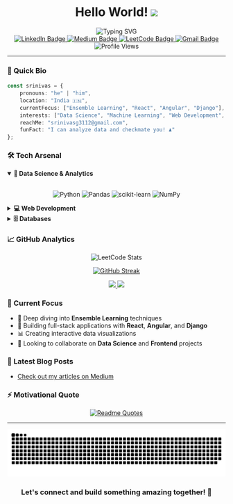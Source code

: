 <div align="center">
  
  # Hello World! <img src="https://media.giphy.com/media/hvRJCLFzcasrR4ia7z/giphy.gif" width="30px"/>
  
  <div id="header">
    <img src="https://readme-typing-svg.demolab.com?font=Fira+Code&pause=1000&color=6495ED&center=true&vCenter=true&random=false&width=500&lines=Data+Analyst+%F0%9F%93%8A;Full+Stack+Developer+%F0%9F%92%BB;Machine+Learning+Enthusiast+%F0%9F%A4%96;Chess+Player+%E2%99%9F%EF%B8%8F" alt="Typing SVG" />
  </div>

  <div id="badges">
    <a href="https://linkedin.com/in/srinivas-koruprolu">
      <img src="https://img.shields.io/badge/LinkedIn-blue?style=for-the-badge&logo=linkedin&logoColor=white" alt="LinkedIn Badge"/>
    </a>
    <a href="https://medium.com/@srinivaskoruprolu5">
      <img src="https://img.shields.io/badge/Medium-black?style=for-the-badge&logo=medium&logoColor=white" alt="Medium Badge"/>
    </a>
    <a href="https://www.leetcode.com/srinivasg3112">
      <img src="https://img.shields.io/badge/LeetCode-FFA116?style=for-the-badge&logo=leetcode&logoColor=black" alt="LeetCode Badge"/>
    </a>
    <a href="mailto:srinivasg3112@gmail.com">
      <img src="https://img.shields.io/badge/Gmail-D14836?style=for-the-badge&logo=gmail&logoColor=white" alt="Gmail Badge"/>
    </a>
  </div>
  
  <img src="https://komarev.com/ghpvc/?username=srinivaskoruprolu007&style=flat-square&color=blue" alt="Profile Views"/>
</div>

---

### 🚀 Quick Bio

```typescript
const srinivas = {
    pronouns: "he" | "him",
    location: "India 🇮🇳",
    currentFocus: ["Ensemble Learning", "React", "Angular", "Django"],
    interests: ["Data Science", "Machine Learning", "Web Development", "Chess"],
    reachMe: "srinivasg3112@gmail.com",
    funFact: "I can analyze data and checkmate you! ♟️"
};
```

### 🛠️ Tech Arsenal

<details open>
<summary><b>🧮 Data Science & Analytics</b></summary>
<br>
<div align="center">
  
![Python](https://img.shields.io/badge/python-3670A0?style=for-the-badge&logo=python&logoColor=ffdd54)
![Pandas](https://img.shields.io/badge/pandas-%23150458.svg?style=for-the-badge&logo=pandas&logoColor=white)
![scikit-learn](https://img.shields.io/badge/scikit--learn-%23F7931E.svg?style=for-the-badge&logo=scikit-learn&logoColor=white)
![NumPy](https://img.shields.io/badge/numpy-%23013243.svg?style=for-the-badge&logo=numpy&logoColor=white)

</div>
</details>

<details>
<summary><b>💻 Web Development</b></summary>
<br>
<div align="center">

![React](https://img.shields.io/badge/react-%2320232a.svg?style=for-the-badge&logo=react&logoColor=%2361DAFB)
![Angular](https://img.shields.io/badge/angular-%23DD0031.svg?style=for-the-badge&logo=angular&logoColor=white)
![TypeScript](https://img.shields.io/badge/typescript-%23007ACC.svg?style=for-the-badge&logo=typescript&logoColor=white)
![Django](https://img.shields.io/badge/django-%23092E20.svg?style=for-the-badge&logo=django&logoColor=white)

</div>
</details>

<details>
<summary><b>🗄️ Databases</b></summary>
<br>
<div align="center">

![Postgres](https://img.shields.io/badge/postgres-%23316192.svg?style=for-the-badge&logo=postgresql&logoColor=white)
![MySQL](https://img.shields.io/badge/mysql-%2300f.svg?style=for-the-badge&logo=mysql&logoColor=white)
![MicrosoftSQLServer](https://img.shields.io/badge/Microsoft%20SQL%20Server-CC2927?style=for-the-badge&logo=microsoft%20sql%20server&logoColor=white)

</div>
</details>

### 📈 GitHub Analytics

<div align="center">
  <img src="https://leetcard.jacoblin.cool/srinivasg3112?theme=dark&font=Fira%20Code&ext=heatmap" alt="LeetCode Stats" />
</div>

<div align="center">
  
[![GitHub Streak](https://streak-stats.demolab.com?user=srinivaskoruprolu007&theme=transparent&hide_border=true&mode=weekly&fire=FF2222&ring=2234FF&currStreakLabel=2234FF)](https://git.io/streak-stats)

</div>

<div align="center">
  <a href="https://github.com/srinivaskoruprolu007">
    <img height="180em" src="https://github-readme-stats.vercel.app/api?username=srinivaskoruprolu007&show_icons=true&theme=transparent&hide_border=true&count_private=true&rank_icon=github"/>
    <img height="180em" src="https://github-readme-stats.vercel.app/api/top-langs/?username=srinivaskoruprolu007&layout=compact&theme=transparent&hide_border=true&langs_count=8"/>
  </a>
</div>

### 🎯 Current Focus

- 🔬 Deep diving into **Ensemble Learning** techniques
- 🌱 Building full-stack applications with **React**, **Angular**, and **Django**
- 📊 Creating interactive data visualizations
- 🤝 Looking to collaborate on **Data Science** and **Frontend** projects

### 📝 Latest Blog Posts
<!-- BLOG-POST-LIST:START -->
- [Check out my articles on Medium](https://medium.com/@srinivaskoruprolu5)
<!-- BLOG-POST-LIST:END -->

### ⚡ Motivational Quote

<div align="center">
  
[![Readme Quotes](https://quotes-github-readme.vercel.app/api?type=horizontal&theme=catppuccin_mocha)](https://github.com/piyushsuthar/github-readme-quotes)

</div>

---

<div align="center">
  <img src="https://raw.githubusercontent.com/Platane/snk/output/github-contribution-grid-snake-dark.svg" alt="Snake animation" />
  
  ### Let's connect and build something amazing together! 🚀
</div>
